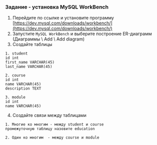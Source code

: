 ### Задание - установка MySQL WorkBench
1. Перейдите по ссылке и установите программу [https://dev.mysql.com/downloads/workbench/](https://dev.mysql.com/downloads/workbench/)
2. Запустите `MySQL WorkBench` и выберите построение ER-диаграмм (Диаграммы \ Add \ Add diagram)
3. Создайте таблицы
```
1. student
id int
first_name VARCHAR(45)
last_name VARCHAR(45)

2. course
id int
name VARCHAR(45)
description TEXT

3. module
id int
name VARCHAR(45)
```
4. Создайте связи между таблицами
```
1. Многие ко многим - между student и course
промежуточную таблицу назовите education

2. Один ко многим  - между course и module
```
